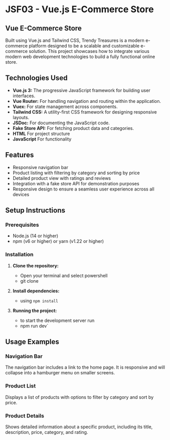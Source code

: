 # JSF03 - Vue.js E-Commerce Store

## Vue E-Commerce Store

Built using Vue.js and Tailwind CSS, Trendy Treasures is a modern e-commerce platform designed to be a scalable and customizable e-commerce solution. This project showcases how to integrate various modern web development technologies to build a fully functional online store.

## Technologies Used

- **Vue.js 3:** The progressive JavaScript framework for building user interfaces.
- **Vue Router:** For handling navigation and routing within the application.
- **Vuex:** For state management across components.
- **Tailwind CSS:** A utility-first CSS framework for designing responsive layouts.
- **JSDoc:** For documenting the JavaScript code.
- **Fake Store API:** For fetching product data and categories.
- **HTML** For project structure
- **JavaScript** For functionality


## Features

- Responsive navigation bar
- Product listing with filtering by category and sorting by price
- Detailed product view with ratings and reviews
- Integration with a fake store API for demonstration purposes
- Responsive design to ensure a seamless user experience across all devices

## Setup Instructions

### Prerequisites

- Node.js (14 or higher)
- npm (v6 or higher) or yarn (v1.22 or higher)

### Installation

1. **Clone the repository:**
   - Open your terminal and select powershell
   - git clone 
     
2. **Install dependencies:**
   - using `npm install`
3. **Running the project:**
   - to start the development server run
   -   npm run dev`


## Usage Examples

### Navigation Bar

The navigation bar includes a link to the home page. It is responsive and will collapse into a hamburger menu on smaller screens.

### Product List

Displays a list of products with options to filter by category and sort by price.

### Product Details

Shows detailed information about a specific product, including its title, description, price, category, and rating.

